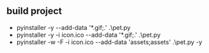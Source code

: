 ## build project 
 - pyinstaller -y --add-data '*.gif;.' .\pet.py
 - pyinstaller -y -i icon.ico --add-data '*.gif;.' .\pet.py
 - pyinstaller -w -F -i icon.ico --add-data 'assets;assets' .\pet.py -y